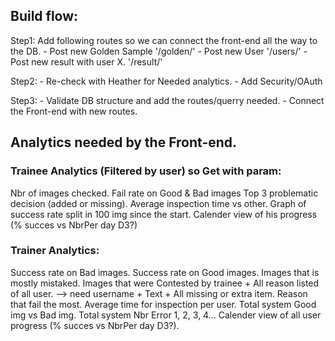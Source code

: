 ## Build flow:

Step1: 
Add following routes so we can connect the front-end all the way to the DB.
	- Post new Golden Sample '/golden/'
	- Post new User '/users/'
	- Post new result with user X. '/result/'

Step2: 
	- Re-check with Heather for Needed analytics.
	- Add Security/OAuth

Step3:
	- Validate DB structure and add the routes/querry needed.
	- Connect the Front-end with new routes.



## Analytics needed by the Front-end. 
### Trainee Analytics (Filtered by user) so Get with param:
Nbr of images checked.
Fail rate on Good & Bad images
Top 3 problematic decision (added or missing).
Average inspection time vs other. 
Graph of success rate split in 100 img since the start.
Calender view of his progress (% succes vs NbrPer day D3?)

### Trainer Analytics:
Success rate on Bad images.
Success rate on Good images.
Images that is mostly mistaked.
Images that were Contested by trainee + All reason listed of all user. --> need username + Text + All missing or extra item.
Reason that fail the most.
Average time for inspection per user.
Total system Good img vs Bad img.
Total system Nbr Error 1, 2, 3, 4... 
Calender view of all user progress (% succes vs NbrPer day D3?).